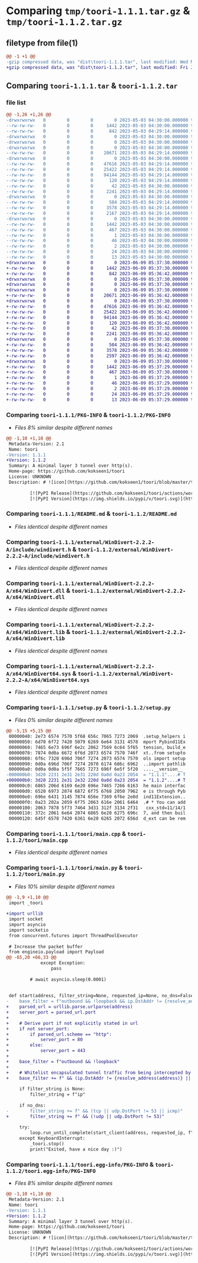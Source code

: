 # Comparing `tmp/toori-1.1.1.tar.gz` & `tmp/toori-1.1.2.tar.gz`

## filetype from file(1)

```diff
@@ -1 +1 @@
-gzip compressed data, was "dist\toori-1.1.1.tar", last modified: Wed May  3 04:30:00 2023, max compression
+gzip compressed data, was "dist\toori-1.1.2.tar", last modified: Fri Jun  9 05:37:30 2023, max compression
```

## Comparing `toori-1.1.1.tar` & `toori-1.1.2.tar`

### file list

```diff
@@ -1,26 +1,26 @@
-drwxrwxrwx   0        0        0        0 2023-05-03 04:30:00.000000 toori-1.1.1/
--rw-rw-rw-   0        0        0     1442 2023-05-03 04:30:00.000000 toori-1.1.1/PKG-INFO
--rw-rw-rw-   0        0        0      842 2023-05-03 04:29:14.000000 toori-1.1.1/README.md
-drwxrwxrwx   0        0        0        0 2023-05-03 04:30:00.000000 toori-1.1.1/external/
-drwxrwxrwx   0        0        0        0 2023-05-03 04:30:00.000000 toori-1.1.1/external/WinDivert-2.2.2-A/
-drwxrwxrwx   0        0        0        0 2023-05-03 04:30:00.000000 toori-1.1.1/external/WinDivert-2.2.2-A/include/
--rw-rw-rw-   0        0        0    20671 2023-05-03 04:29:14.000000 toori-1.1.1/external/WinDivert-2.2.2-A/include/windivert.h
-drwxrwxrwx   0        0        0        0 2023-05-03 04:30:00.000000 toori-1.1.1/external/WinDivert-2.2.2-A/x64/
--rw-rw-rw-   0        0        0    47616 2023-05-03 04:29:14.000000 toori-1.1.1/external/WinDivert-2.2.2-A/x64/WinDivert.dll
--rw-rw-rw-   0        0        0    25422 2023-05-03 04:29:14.000000 toori-1.1.1/external/WinDivert-2.2.2-A/x64/WinDivert.lib
--rw-rw-rw-   0        0        0    94144 2023-05-03 04:29:14.000000 toori-1.1.1/external/WinDivert-2.2.2-A/x64/WinDivert64.sys
--rw-rw-rw-   0        0        0      120 2023-05-03 04:29:14.000000 toori-1.1.1/pyproject.toml
--rw-rw-rw-   0        0        0       42 2023-05-03 04:30:00.000000 toori-1.1.1/setup.cfg
--rw-rw-rw-   0        0        0     2241 2023-05-03 04:29:14.000000 toori-1.1.1/setup.py
-drwxrwxrwx   0        0        0        0 2023-05-03 04:30:00.000000 toori-1.1.1/toori/
--rw-rw-rw-   0        0        0      504 2023-05-03 04:29:14.000000 toori-1.1.1/toori/console.py
--rw-rw-rw-   0        0        0     3578 2023-05-03 04:29:14.000000 toori-1.1.1/toori/main.cpp
--rw-rw-rw-   0        0        0     2167 2023-05-03 04:29:14.000000 toori-1.1.1/toori/main.py
-drwxrwxrwx   0        0        0        0 2023-05-03 04:30:00.000000 toori-1.1.1/toori.egg-info/
--rw-rw-rw-   0        0        0     1442 2023-05-03 04:30:00.000000 toori-1.1.1/toori.egg-info/PKG-INFO
--rw-rw-rw-   0        0        0      467 2023-05-03 04:30:00.000000 toori-1.1.1/toori.egg-info/SOURCES.txt
--rw-rw-rw-   0        0        0        1 2023-05-03 04:30:00.000000 toori-1.1.1/toori.egg-info/dependency_links.txt
--rw-rw-rw-   0        0        0       46 2023-05-03 04:30:00.000000 toori-1.1.1/toori.egg-info/entry_points.txt
--rw-rw-rw-   0        0        0        2 2023-05-03 04:30:00.000000 toori-1.1.1/toori.egg-info/not-zip-safe
--rw-rw-rw-   0        0        0       24 2023-05-03 04:30:00.000000 toori-1.1.1/toori.egg-info/requires.txt
--rw-rw-rw-   0        0        0       13 2023-05-03 04:30:00.000000 toori-1.1.1/toori.egg-info/top_level.txt
+drwxrwxrwx   0        0        0        0 2023-06-09 05:37:30.000000 toori-1.1.2/
+-rw-rw-rw-   0        0        0     1442 2023-06-09 05:37:30.000000 toori-1.1.2/PKG-INFO
+-rw-rw-rw-   0        0        0      842 2023-06-09 05:36:42.000000 toori-1.1.2/README.md
+drwxrwxrwx   0        0        0        0 2023-06-09 05:37:30.000000 toori-1.1.2/external/
+drwxrwxrwx   0        0        0        0 2023-06-09 05:37:30.000000 toori-1.1.2/external/WinDivert-2.2.2-A/
+drwxrwxrwx   0        0        0        0 2023-06-09 05:37:30.000000 toori-1.1.2/external/WinDivert-2.2.2-A/include/
+-rw-rw-rw-   0        0        0    20671 2023-06-09 05:36:42.000000 toori-1.1.2/external/WinDivert-2.2.2-A/include/windivert.h
+drwxrwxrwx   0        0        0        0 2023-06-09 05:37:30.000000 toori-1.1.2/external/WinDivert-2.2.2-A/x64/
+-rw-rw-rw-   0        0        0    47616 2023-06-09 05:36:42.000000 toori-1.1.2/external/WinDivert-2.2.2-A/x64/WinDivert.dll
+-rw-rw-rw-   0        0        0    25422 2023-06-09 05:36:42.000000 toori-1.1.2/external/WinDivert-2.2.2-A/x64/WinDivert.lib
+-rw-rw-rw-   0        0        0    94144 2023-06-09 05:36:42.000000 toori-1.1.2/external/WinDivert-2.2.2-A/x64/WinDivert64.sys
+-rw-rw-rw-   0        0        0      120 2023-06-09 05:36:42.000000 toori-1.1.2/pyproject.toml
+-rw-rw-rw-   0        0        0       42 2023-06-09 05:37:30.000000 toori-1.1.2/setup.cfg
+-rw-rw-rw-   0        0        0     2241 2023-06-09 05:36:42.000000 toori-1.1.2/setup.py
+drwxrwxrwx   0        0        0        0 2023-06-09 05:37:30.000000 toori-1.1.2/toori/
+-rw-rw-rw-   0        0        0      504 2023-06-09 05:36:42.000000 toori-1.1.2/toori/console.py
+-rw-rw-rw-   0        0        0     3578 2023-06-09 05:36:42.000000 toori-1.1.2/toori/main.cpp
+-rw-rw-rw-   0        0        0     2597 2023-06-09 05:36:42.000000 toori-1.1.2/toori/main.py
+drwxrwxrwx   0        0        0        0 2023-06-09 05:37:30.000000 toori-1.1.2/toori.egg-info/
+-rw-rw-rw-   0        0        0     1442 2023-06-09 05:37:29.000000 toori-1.1.2/toori.egg-info/PKG-INFO
+-rw-rw-rw-   0        0        0      467 2023-06-09 05:37:30.000000 toori-1.1.2/toori.egg-info/SOURCES.txt
+-rw-rw-rw-   0        0        0        1 2023-06-09 05:37:29.000000 toori-1.1.2/toori.egg-info/dependency_links.txt
+-rw-rw-rw-   0        0        0       46 2023-06-09 05:37:29.000000 toori-1.1.2/toori.egg-info/entry_points.txt
+-rw-rw-rw-   0        0        0        2 2023-06-09 05:37:29.000000 toori-1.1.2/toori.egg-info/not-zip-safe
+-rw-rw-rw-   0        0        0       24 2023-06-09 05:37:29.000000 toori-1.1.2/toori.egg-info/requires.txt
+-rw-rw-rw-   0        0        0       13 2023-06-09 05:37:29.000000 toori-1.1.2/toori.egg-info/top_level.txt
```

### Comparing `toori-1.1.1/PKG-INFO` & `toori-1.1.2/PKG-INFO`

 * *Files 8% similar despite different names*

```diff
@@ -1,10 +1,10 @@
 Metadata-Version: 2.1
 Name: toori
-Version: 1.1.1
+Version: 1.1.2
 Summary: A minimal layer 3 tunnel over http(s).
 Home-page: https://github.com/kokseen1/toori
 License: UNKNOWN
 Description: # ![icon](https://github.com/kokseen1/toori/blob/master/toori/icon.png?raw=true) toori 
         
         [![PyPI Release](https://github.com/kokseen1/toori/actions/workflows/release.yml/badge.svg)](https://github.com/kokseen1/toori/actions/workflows/release.yml)
         [![PyPI Version](https://img.shields.io/pypi/v/toori.svg)](https://pypi.python.org/pypi/toori/)
```

### Comparing `toori-1.1.1/README.md` & `toori-1.1.2/README.md`

 * *Files identical despite different names*

### Comparing `toori-1.1.1/external/WinDivert-2.2.2-A/include/windivert.h` & `toori-1.1.2/external/WinDivert-2.2.2-A/include/windivert.h`

 * *Files identical despite different names*

### Comparing `toori-1.1.1/external/WinDivert-2.2.2-A/x64/WinDivert.dll` & `toori-1.1.2/external/WinDivert-2.2.2-A/x64/WinDivert.dll`

 * *Files identical despite different names*

### Comparing `toori-1.1.1/external/WinDivert-2.2.2-A/x64/WinDivert.lib` & `toori-1.1.2/external/WinDivert-2.2.2-A/x64/WinDivert.lib`

 * *Files identical despite different names*

### Comparing `toori-1.1.1/external/WinDivert-2.2.2-A/x64/WinDivert64.sys` & `toori-1.1.2/external/WinDivert-2.2.2-A/x64/WinDivert64.sys`

 * *Files identical despite different names*

### Comparing `toori-1.1.1/setup.py` & `toori-1.1.2/setup.py`

 * *Files 0% similar despite different names*

```diff
@@ -5,15 +5,15 @@
 00000040: 2e73 6574 7570 5f68 656c 7065 7273 2069  .setup_helpers i
 00000050: 6d70 6f72 7420 5079 6269 6e64 3131 4578  mport Pybind11Ex
 00000060: 7465 6e73 696f 6e2c 2062 7569 6c64 5f65  tension, build_e
 00000070: 7874 0d0a 6672 6f6d 2073 6574 7570 746f  xt..from setupto
 00000080: 6f6c 7320 696d 706f 7274 2073 6574 7570  ols import setup
 00000090: 0d0a 696d 706f 7274 2070 6174 686c 6962  ..import pathlib
 000000a0: 0d0a 0d0a 5f5f 7665 7273 696f 6e5f 5f20  ....__version__ 
-000000b0: 3d20 2231 2e31 2e31 220d 0a0d 0a23 2054  = "1.1.1"....# T
+000000b0: 3d20 2231 2e31 2e32 220d 0a0d 0a23 2054  = "1.1.2"....# T
 000000c0: 6865 206d 6169 6e20 696e 7465 7266 6163  he main interfac
 000000d0: 6520 6973 2074 6872 6f75 6768 2050 7962  e is through Pyb
 000000e0: 696e 6431 3145 7874 656e 7369 6f6e 2e0d  ind11Extension..
 000000f0: 0a23 202a 2059 6f75 2063 616e 2061 6464  .# * You can add
 00000100: 2063 7878 5f73 7464 3d31 312f 3134 2f31   cxx_std=11/14/1
 00000110: 372c 2061 6e64 2074 6865 6e20 6275 696c  7, and then buil
 00000120: 645f 6578 7420 6361 6e20 6265 2072 656d  d_ext can be rem
```

### Comparing `toori-1.1.1/toori/main.cpp` & `toori-1.1.2/toori/main.cpp`

 * *Files identical despite different names*

### Comparing `toori-1.1.1/toori/main.py` & `toori-1.1.2/toori/main.py`

 * *Files 10% similar despite different names*

```diff
@@ -1,9 +1,10 @@
 import _toori
 
+import urllib
 import socket
 import asyncio
 import socketio
 from concurrent.futures import ThreadPoolExecutor
 
 # Increase the packet buffer
 from engineio.payload import Payload
@@ -65,20 +66,33 @@
             except Exception:
                 pass
 
         # await asyncio.sleep(0.0001)
 
 
 def start(address, filter_string=None, requested_ip=None, no_dns=False):
-    base_filter = f"outbound && !loopback && ip.DstAddr != {resolve_address(address)}"
+    parsed_url = urllib.parse.urlparse(address)
+    server_port = parsed_url.port
+
+    # Derive port if not explicitly stated in url
+    if not server_port:
+        if parsed_url.scheme == "http":
+            server_port = 80
+        else:
+            server_port = 443
+
+    base_filter = f"outbound && !loopback"
+
+    # Whitelist encapsulated tunnel traffic from being intercepted by WinDivert
+    base_filter += f" && (ip.DstAddr != {resolve_address(address)} || tcp.DstPort != {server_port})"
 
     if filter_string is None:
         filter_string = f"ip"
 
     if no_dns:
-        filter_string += f" && (tcp || udp.DstPort != 53 || icmp)"
+        filter_string += f" && (!udp || udp.DstPort != 53)"
 
     try:
         loop.run_until_complete(start_client(address, requested_ip, f"{base_filter} && {filter_string}"))
     except KeyboardInterrupt:
         _toori.stop()
         print("Exited, have a nice day :)")
```

### Comparing `toori-1.1.1/toori.egg-info/PKG-INFO` & `toori-1.1.2/toori.egg-info/PKG-INFO`

 * *Files 8% similar despite different names*

```diff
@@ -1,10 +1,10 @@
 Metadata-Version: 2.1
 Name: toori
-Version: 1.1.1
+Version: 1.1.2
 Summary: A minimal layer 3 tunnel over http(s).
 Home-page: https://github.com/kokseen1/toori
 License: UNKNOWN
 Description: # ![icon](https://github.com/kokseen1/toori/blob/master/toori/icon.png?raw=true) toori 
         
         [![PyPI Release](https://github.com/kokseen1/toori/actions/workflows/release.yml/badge.svg)](https://github.com/kokseen1/toori/actions/workflows/release.yml)
         [![PyPI Version](https://img.shields.io/pypi/v/toori.svg)](https://pypi.python.org/pypi/toori/)
```


